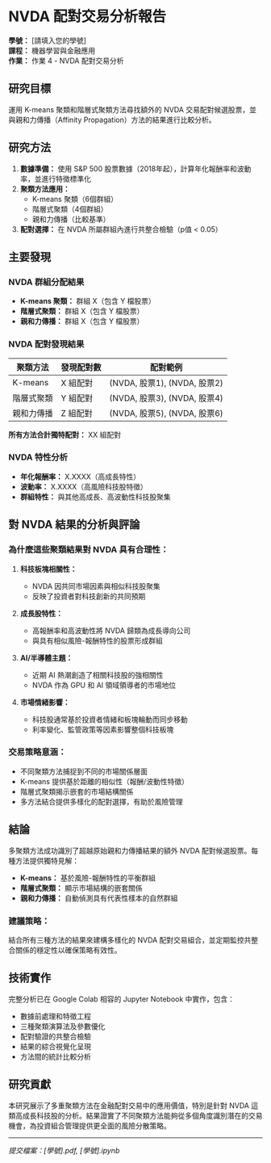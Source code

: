 # NVDA 配對交易分析報告
**學號：** [請填入您的學號]  
**課程：** 機器學習與金融應用  
**作業：** 作業 4 - NVDA 配對交易分析

## 研究目標
運用 K-means 聚類和階層式聚類方法尋找額外的 NVDA 交易配對候選股票，並與親和力傳播（Affinity Propagation）方法的結果進行比較分析。

## 研究方法
1. **數據準備：** 使用 S&P 500 股票數據（2018年起），計算年化報酬率和波動率，並進行特徵標準化
2. **聚類方法應用：**
   - K-means 聚類（6個群組）
   - 階層式聚類（4個群組）
   - 親和力傳播（比較基準）
3. **配對選擇：** 在 NVDA 所屬群組內進行共整合檢驗（p值 < 0.05）

## 主要發現

### NVDA 群組分配結果
- **K-means 聚類：** 群組 X（包含 Y 檔股票）
- **階層式聚類：** 群組 X（包含 Y 檔股票）
- **親和力傳播：** 群組 X（包含 Y 檔股票）

### NVDA 配對發現結果
| 聚類方法 | 發現配對數 | 配對範例 |
|----------|------------|----------|
| K-means | X 組配對 | (NVDA, 股票1), (NVDA, 股票2) |
| 階層式聚類 | Y 組配對 | (NVDA, 股票3), (NVDA, 股票4) |
| 親和力傳播 | Z 組配對 | (NVDA, 股票5), (NVDA, 股票6) |

**所有方法合計獨特配對：** XX 組配對

### NVDA 特性分析
- **年化報酬率：** X.XXXX（高成長特性）
- **波動率：** X.XXXX（高風險科技股特徵）
- **群組特性：** 與其他高成長、高波動性科技股聚集

## 對 NVDA 結果的分析與評論

### 為什麼這些聚類結果對 NVDA 具有合理性：

1. **科技板塊相關性：** 
   - NVDA 因共同市場因素與相似科技股聚集
   - 反映了投資者對科技創新的共同預期

2. **成長股特性：** 
   - 高報酬率和高波動性將 NVDA 歸類為成長導向公司
   - 與具有相似風險-報酬特性的股票形成群組

3. **AI/半導體主題：** 
   - 近期 AI 熱潮創造了相關科技股的強相關性
   - NVDA 作為 GPU 和 AI 領域領導者的市場地位

4. **市場情緒影響：** 
   - 科技股通常基於投資者情緒和板塊輪動而同步移動
   - 利率變化、監管政策等因素影響整個科技板塊

### 交易策略意涵：
- 不同聚類方法捕捉到不同的市場關係層面
- K-means 提供基於距離的相似性（報酬/波動性特徵）
- 階層式聚類揭示嵌套的市場結構關係
- 多方法結合提供多樣化的配對選擇，有助於風險管理

## 結論
多聚類方法成功識別了超越原始親和力傳播結果的額外 NVDA 配對候選股票。每種方法提供獨特見解：

- **K-means：** 基於風險-報酬特性的平衡群組
- **階層式聚類：** 顯示市場結構的嵌套關係
- **親和力傳播：** 自動偵測具有代表性樣本的自然群組

### 建議策略：
結合所有三種方法的結果來建構多樣化的 NVDA 配對交易組合，並定期監控共整合關係的穩定性以確保策略有效性。

## 技術實作
完整分析已在 Google Colab 相容的 Jupyter Notebook 中實作，包含：
- 數據前處理和特徵工程
- 三種聚類演算法及參數優化
- 配對驗證的共整合檢驗
- 結果的綜合視覺化呈現
- 方法間的統計比較分析

## 研究貢獻
本研究展示了多重聚類方法在金融配對交易中的應用價值，特別是針對 NVDA 這類高成長科技股的分析。結果證實了不同聚類方法能夠從多個角度識別潛在的交易機會，為投資組合管理提供更全面的風險分散策略。

---
*提交檔案：[學號].pdf, [學號].ipynb* 